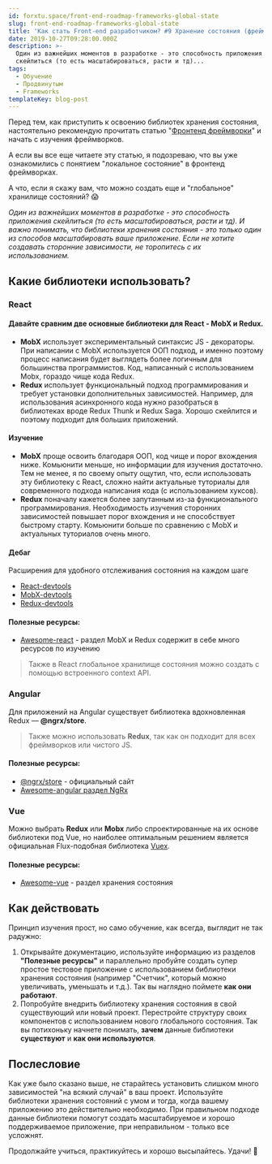 ```yaml
---
id: forxtu.space/front-end-roadmap-frameworks-global-state
slug: front-end-roadmap-frameworks-global-state
title: 'Как стать Front-end разработчиком? #9 Хранение состояния (фреймворки)'
date: 2019-10-27T09:28:00.000Z
description: >-
  Один из важнейших моментов в разработке - это способность приложения
  скейлиться (то есть масштабироваться, расти и тд)...
tags:
  - Обучение
  - Продвинутым
  - Frameworks
templateKey: blog-post
---
```

Перед  тем, как приступить к освоению библиотек хранения состояния, настоятельно рекомендую прочитать статью "[Фронтенд фреймворки](https://forxtu.space/front-end-roadmap-frameworks/)" и начать с изучения  фреймворков.

А если вы все еще читаете эту статью, я подозреваю, что вы уже ознакомились с понятием "локальное состояние" в фронтенд фреймворках.

А что, если я скажу вам, что можно создать еще и "глобальное" хранилище состояний? 😱 

_Один из важнейших моментов в разработке - это способность приложения скейлиться (то есть масштабироваться, расти и тд). И важно понимать, что библиотеки хранения состояния - это только один из способов масштабировать ваше приложение.  Если не хотите создавать сторонние зависимости, не торопитесь с их использованием._

## Какие библиотеки использовать?

### React

#### Давайте сравним две основные библиотеки для React - MobX и Redux.

* **MobX** использует экспериментальный синтаксис JS - декораторы. При написании с MobX используется ООП подход, и именно поэтому процесс написания будет выглядеть более логичным для большинства программистов. Код, написанный с использованием Mobx, гораздо чище кода Redux. 
* **Redux** использует функциональный подход программирования и требует установки дополнительных зависимостей. Например, для использования асинхронного кода нужно разобраться в библиотеках вроде Redux Thunk и Redux Saga. Хорошо скейлится и поэтому подходит для больших приложений.

#### Изучение

* **MobX** проще освоить благодаря ООП, код чище и порог вхождения ниже. Комьюнити меньше, но информации для изучения достаточно. Тем не менее, я по своему опыту ощутил, что, если использовать эту библиотеку с React, сложно найти актуальные туториалы для современного подхода написания кода (с использованием хуксов). 
* **Redux** поначалу кажется более запутанным из-за функционального программирования. Необходимость изучения сторонних зависимостей повышает порог вхождения и не способствует быстрому старту. Комьюнити больше по сравнению с MobX и актуальных туториалов очень много.

#### Дебаг

Расширения для удобного отслеживания состояния на каждом шаге

* <a href="https://github.com/facebook/react-devtools" target="_blank">React-devtools</a>
* <a href="https://github.com/mobxjs/mobx-devtools" target="_blank">MobX-devtools</a>
* <a href="https://github.com/zalmoxisus/redux-devtools-extension" target="_blank">Redux-devtools</a>

#### Полезные ресурсы:

* <a href="https://github.com/enaqx/awesome-react" target="_blank">Awesome-react</a> - раздел MobX и Redux содержит в себе много ресурсов по изучению

> Также в React глобальное хранилище состояния можно создать с помощью встроенного context API.

### Angular

Для приложений на Angular существует библиотека вдохновленная Redux — **@ngrx/store**. 

> Также можно использовать **Redux**, так как он подходит для всех фреймворков или чистого JS.

#### Полезные ресурсы:

* <a href="https://ngrx.io/guide/store" target="_blank">@ngrx/store</a> - официальный сайт
* <a href="https://github.com/PatrickJS/awesome-angular#ngrx" target="_blank">Awesome-angular раздел NgRx<a/>

### Vue

Можно выбрать **Redux** или **Mobx** либо спроектированные на их основе библиотеки под Vue, но наиболее оптимальным решением является официальная Flux-подобная библиотека <a href="https://github.com/vuejs/vuex" target="_blank">Vuex</a>.

#### Полезные ресурсы:

* <a href="https://github.com/vuejs/awesome-vue#state-management" target="_blank">Awesome-vue</a> - раздел хранения состояния

## Как действовать

Принцип изучения прост, но само обучение, как всегда, выглядит не так радужно:

1. Открывайте документацию, используйте информацию из разделов **"Полезные ресурсы"** и параллельно пробуйте создать супер простое тестовое приложение с использованием библиотеки хранения состояния (например "Счетчик", который можно увеличивать, уменьшать и т.д.). Так вы наглядно поймете **как они работают**.
2. Попробуйте внедрить библиотеку хранения состояния в свой существующий или новый проект. Перестройте структуру своих компонентов с использованием нового глобального состояния. Так вы потихоньку начнете понимать, **зачем** данные библиотеки **существуют** и **как они используются**.

## Послесловие

Как уже было сказано выше, не старайтесь установить слишком много зависимостей "на всякий случай" в ваш проект. Используйте библиотеки хранения состояний с умом и тогда, когда вашему приложению это действительно необходимо. При правильном подходе данные библиотеки помогут создать масштабируемое и хорошо поддерживаемое приложение, при неправильном - только все усложнят. 

Продолжайте учиться, практикуйтесь и хорошо высыпайтесь. Удачи! 🖖
